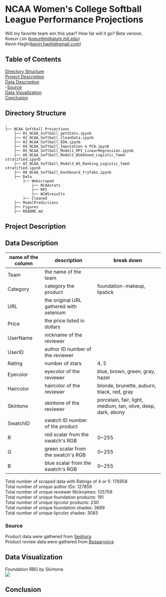 # NCAA Women's College Softball League Performance Projections
Will my favorite team win this year? How far will it go? Beta version. <br>
Koeun Lim (koeunlim@alum.mit.edu) <br>
Kevin Haghi(kevin.haghi@gmail.com) <br>

## Table of Contents
[Directory Structure](#Directory-Structure)<br>
[Project Description](#Project-Description)<br>
[Data Description](#Data-Description)<br>
-[Source](#Source)<br>
[Data Visualization](#Data-Visualization)<br>
[Conclusion](#Conclusion)<br>


## Directory Structure
```
.
├── NCAA Softball Projections
    ├── 01_NCAA_Softball_getStats.ipynb
    ├── 02_NCAA_Softball_CleanData.ipynb
    ├── 03_NCAA_Softball_EDA.ipynb
    ├── 04_NCAA_Softball_Imputation & PCA.ipynb
    ├── 05_NCAA_Softball_Model1_RPI_LinearRegression.ipynb
    ├── 06_NCAA_Softball_Model2_WS64Seed_Logistic_famd-stratified.ipynb
    ├── 07_NCAA_Softball_Model3_WS_Ranking_Logistic_famd-stratified.ipynb
    ├── 08_NCAA_Softball_Dashboard_tryTabs.ipynb
    ├── Data
        ├── Webscraped
            ├── NCAAstats
            ├── RPI
            ├── WCWSresults
        ├── Cleaned
    ├── ModelPredictions
    ├── Figures
    ├── README.md
```


## Project Description



## Data Description
name of the column|description|break down|
|---|---|---|
|Team|the name of the team||
|Category|category the product|foundation-makeup, lipstick||
|URL|the original URL gathered with selenium||
|Price|the price listed in dollars||
|UserName|nickname of the reviewer||
|UserID|author ID number of the reviewer||
|Rating|number of stars|4, 5||
|Eyecolor|eyecolor of the reviewer|blue, brown, green, gray, hazel||
|Haircolor|haircolor of the reviewer|blonde, brunette, auburn, black, red, gray||
|Skintone|skintone of the reviewer|porcelain, fair, light, medium, tan, olive, deep, dark, ebony||
|SwatchID|swatch ID number of the product||
|R|red scalar from the swatch's RGB|0~255||
|G|green scalar from the swatch's RGB|0~255||
|B|blue scalar from the swatch's RGB|0~255||

Total number of scraped data with Ratings of 4 or 5: 176958<br>
Total number of unique author IDs: 127859<br>
Total number of unique reviewer Nicknames: 125759<br>
Total number of unique foundation products: 191<br>
Total number of unique lipcolor products: 230<br>
Total number of unique foundation shades: 3689<br>
Total number of unique lipcolor shades: 3083<br>


### Source
Product data were gathered from [Sephora](https://www.sephora.com/)<br>
Product review data were gathered from [Bazaarvoice](https://api.bazaarvoice.com)<br>


## Data Visualization
Foundation RBG by Skintone<br>
<img src="./figures/Pair_skintone_foundation.png">



## Conclusion
